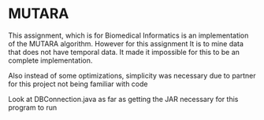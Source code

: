 # MUTARA
This assignment, which is for Biomedical Informatics is an implementation of the MUTARA algorithm. However for this assignment
It is to mine data that does not have temporal data. It made it impossible for this to be an complete implementation.

Also instead of some optimizations, simplicity was necessary due to partner for this project not being familiar with code

Look at DBConnection.java as far as getting the JAR necessary for this program to run